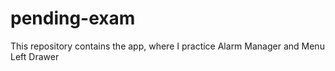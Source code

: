 # pending-exam
This repository contains the app, where I practice Alarm Manager and Menu Left Drawer
